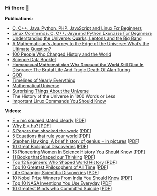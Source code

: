 ### Hi there 👋

<!--
**manjunath5496/manjunath5496** is a ✨ _special_ ✨ repository because its `README.md` (this file) appears on your GitHub profile.

Here are some ideas to get you started:

- 🔭 I’m currently working on ...
- 🌱 I’m currently learning ...
- 👯 I’m looking to collaborate on ...
- 🤔 I’m looking for help with ...
- 💬 Ask me about ...
- 📫 How to reach me: ...
- 😄 Pronouns: ...
- ⚡ Fun fact: ...
-->


<p><strong>Publications:</strong></p>

<ul>
<li class="AHFaub"><a title="C, C++, Java, Python, PHP, JavaScript and Linux For Beginners" href="https://play.google.com/store/books/details/Manjunath_R_C_C_Java_Python_PHP_JavaScript_and_Lin?id=xnTcDwAAQBAJ&amp;hl=en_US">C, C++, Java, Python, PHP, JavaScript and Linux For Beginners</a></li>
<li class="AHFaub"><a title="Linux Commands, C, C++, Java and Python Exercises For Beginners" href="https://play.google.com/store/books/details/Manjunath_R_Linux_Commands_C_C_Java_and_Python_Exe?id=FVDZDwAAQBAJ&amp;hl=en_US">Linux Commands, C, C++, Java and Python Exercises For Beginners</a></li>
<li class="AHFaub"><a title="Understanding the Universe: Quarks, Leptons and the Big Bang" href="https://play.google.com/store/books/details/Manjunath_R_Understanding_the_Universe?id=uyXXDwAAQBAJ&amp;hl=en_US">Understanding the Universe: Quarks, Leptons and the Big Bang</a></li>
<li class="AHFaub"><a title="A Mathematician's Journey to the Edge of the Universe: What&rsquo;s the Ultimate Question?" href="https://play.google.com/store/books/details/Manjunath_R_A_Mathematician_s_Journey_to_the_Edge?id=RsPRDwAAQBAJ&amp;hl=en_US">A Mathematician's Journey to the Edge of the Universe: What&rsquo;s the Ultimate Question?</a></li>
<li class="AHFaub"><a title="100 People Who Changed History and the World" href="https://play.google.com/store/books/details/Manjunath_R_100_People_Who_Changed_History_and_the?id=cfsPEAAAQBAJ&amp;hl=en_US">100 People Who Changed History and the World</a></li>
<li class="AHFaub"><a title="Science Data Booklet" href="https://play.google.com/store/books/details/Manjunath_R_Science_Data_Booklet?id=ZG3wDwAAQBAJ&amp;hl=en_US">Science Data Booklet</a></li>
<li class="AHFaub"><a title="Homosexual Mathematician Who Rescued the World Still Died In Disgrace: The Brutal Life And Tragic Death Of Alan Turing" href="https://play.google.com/store/books/details/Manjunath_R_Homosexual_Mathematician_Who_Rescued_t?id=O3XTDwAAQBAJ&amp;hl=en_US">Homosexual Mathematician Who Rescued the World Still Died In Disgrace: The Brutal Life And Tragic Death Of Alan Turing</a></li>
<li class="AHFaub"><a title="GOD" href="https://play.google.com/store/books/details/Manjunath_R_GOD?id=ldzyDwAAQBAJ&amp;hl=en_US">GOD</a></li>
<li class="AHFaub"><a title="Timelines of Nearly Everything" href="https://play.google.com/store/books/details/Manjunath_R_Timelines_of_Nearly_Everything?id=17I2EAAAQBAJ&amp;hl=en_US">Timelines of Nearly Everything</a></li>
<li class="AHFaub"><a title="Mathematical Universe" href="https://play.google.com/store/books/details/Manjunath_R_Mathematical_Universe?id=WGk8EAAAQBAJ&amp;hl=en_US">Mathematical Universe</a></li>
 <li class="AHFaub"><a title="Surprising Things About the Universe" href="https://play.google.com/store/books/details/Manjunath_R_Surprising_Things_About_the_Universe?id=Lt4_EAAAQBAJ&hl=en_US">Surprising Things About the Universe</a></li> 
 
  <li class="AHFaub"><a title="The History of the Universe in 1000 Words or Less" href="https://play.google.com/store/books/details/Manjunath_R_The_History_of_the_Universe_in_1000_Wo?id=3tVCEAAAQBAJ&hl=en_US"> The History of the Universe in 1000 Words or Less</a></li> 
 
   <li class="AHFaub"><a title="	
Important Linux Commands You Should Know" href="https://play.google.com/store/books/details/Manjunath_R_Important_Linux_Commands_You_Should_Kn?id=MWNMEAAAQBAJ&hl=en_IN&gl=US"> 	
Important Linux Commands You Should Know</a></li>
 
</ul>

<p><strong>Videos:</strong></p>

<ul>
<li class="AHFaub"><a title="E = mc squared stated clearly" href="https://www.youtube.com/watch?v=ZDgNqb3_ajc">E = mc squared stated clearly</a> [<a title="E = mc squared stated clearly" href="https://github.com/manjunath5496/manjunath5496/blob/main/2.pdf">PDF</a>] </li>
 <li class="AHFaub"><a title="Why E = hυ?" href="https://www.youtube.com/watch?v=5FW3RcLtdaI">Why E = hυ?</a> [<a title="Why E = hυ?" href="https://github.com/manjunath5496/manjunath5496/blob/main/1.pdf">PDF</a>]</li>
  <li class="AHFaub"><a title="5 Papers that shocked the world" href="https://www.youtube.com/watch?v=9ejCcy_xOsY">5 Papers that shocked the world</a> [<a title="5 Papers that shocked the world" href="https://github.com/manjunath5496/manjunath5496/blob/main/3.pdf">PDF</a>]</li>
 
   <li class="AHFaub"><a title="5 Equations that rule your world" href="https://www.youtube.com/watch?v=3YAd2pe6eGE">5 Equations that rule your world</a> [<a title="5 Equations that rule your world" href="https://github.com/manjunath5496/manjunath5496/blob/main/4.pdf">PDF</a>]</li>
 
<li class="AHFaub"><a title="Stephen Hawking: A brief history of genius − in pictures" href="https://www.youtube.com/watch?v=KW2IM-m9pNA">Stephen Hawking: A brief history of genius − in pictures</a> [<a title="Stephen Hawking: A brief history of genius − in pictures" href="https://github.com/manjunath5496/manjunath5496/blob/main/5.pdf">PDF</a>]</li>
 
 <li class="AHFaub"><a title="10 Great Biological Discoveries" href="https://www.youtube.com/watch?v=4CmS_LAUCWk">10 Great Biological Discoveries</a> [<a title="10 Great Biological Discoveries" href="https://github.com/manjunath5496/manjunath5496/blob/main/6.pdf">PDF</a>]</li>
 
 <li class="AHFaub"><a title="13 Pioneering Women In Science History You Should Know" href="https://www.youtube.com/watch?v=Cyw9Lp76iUo">13 Pioneering Women In Science History You Should Know</a> [<a title="13 Pioneering Women In Science History You Should Know" href="https://github.com/manjunath5496/manjunath5496/blob/main/7.pdf">PDF</a>]</li>
 
  <li class="AHFaub"><a title="11 Books that Shaped our Thinking" href="https://www.youtube.com/watch?v=a10x49-tRjs">11 Books that Shaped our Thinking</a> [<a title="11 Books that Shaped our Thinking" href="https://github.com/manjunath5496/manjunath5496/blob/main/8.pdf">PDF</a>]</li>
 
   <li class="AHFaub"><a title="Top 12 Engineers Who Shaped World History" href="https://www.youtube.com/watch?v=DmA5dbb881Q">Top 12 Engineers Who Shaped World History</a> [<a title="Top 12 Engineers Who Shaped World History" href="https://github.com/manjunath5496/manjunath5496/blob/main/9.pdf">PDF</a>]</li>
    <li class="AHFaub"><a title="Top 10 Greatest Philosophers of All Time" href="https://www.youtube.com/watch?v=S4KPOSu9GDs">Top 10 Greatest Philosophers of All Time</a> [<a title="Top 10 Greatest Philosophers of All Time" href="https://github.com/manjunath5496/manjunath5496/blob/main/10.pdf">PDF</a>]</li>
  <li class="AHFaub"><a title="Life Changing Scientific Discoveries" href="https://www.youtube.com/watch?v=VlmTpgQGtfs">Life Changing Scientific Discoveries</a> [<a title="Life Changing Scientific Discoveries" href="https://github.com/manjunath5496/manjunath5496/blob/main/10.pdf">PDF</a>]</li>
 
  <li class="AHFaub"><a title="10 Nobel Prize Winners From India You Should Know" href="https://www.youtube.com/watch?v=EfrSEYAeT5Y">10 Nobel Prize Winners From India You Should Know</a> [<a title="10 Nobel Prize Winners From India You Should Know" href="https://github.com/manjunath5496/manjunath5496/blob/main/11.pdf">PDF</a>]</li>
 
 <li class="AHFaub"><a title="Top 10 NASA Inventions You Use Everyday" href="https://www.youtube.com/watch?v=mlPOqYvlrkM">Top 10 NASA Inventions You Use Everyday</a> [<a title="Top 10 NASA Inventions You Use Everyday" href="https://github.com/manjunath5496/manjunath5496/blob/main/12.pdf">PDF</a>]</li>
 
  
 <li class="AHFaub"><a title="10 Greatest Minds who Committed Suicide" href="https://www.youtube.com/watch?v=athQOocQXuU">10 Greatest Minds who Committed Suicide</a> [<a title="10 Greatest Minds who Committed Suicide" href="https://github.com/manjunath5496/manjunath5496/blob/main/13.pdf">PDF</a>]</li>
 
 
 </ul>
 





